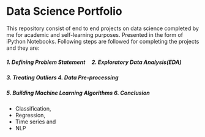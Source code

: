 # Data Science Portfolio
This repository consist of end to end projects on data science completed by me for academic and self-learning purposes. Presented in the form of iPython Notebooks. Following steps are followed for completing the projects and they are:
##### 1. Defining Problem Statement &nbsp; &nbsp;              2. Exploratory Data Analysis(EDA) 
##### 3. Treating Outliers                       4. Data Pre-processing
##### 5. Building Machine Learning Algorithms    6. Conclusion

* Classification,
* Regression,
* Time series and 
* NLP
